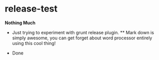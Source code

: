 # release-test

**Nothing Much**

* Just trying to experiment with grunt release plugin.
** Mark down is simply awesome, you can get forget about word processor entirely using this cool thing!

- Done
